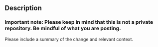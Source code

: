 ## Description
### Important note: Please keep in mind that this is not a private repository. Be mindful of what you are posting.

Please include a summary of the change and relevant context. 


